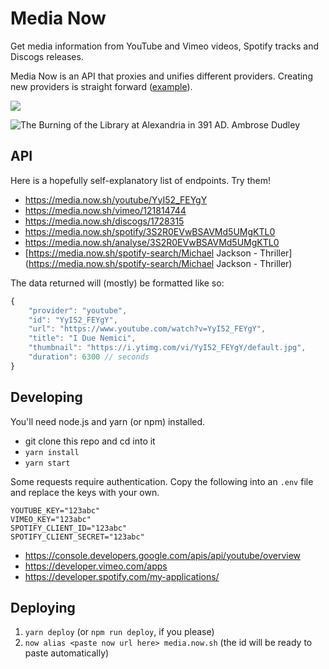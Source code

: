 # Media Now

Get media information from YouTube and Vimeo videos, Spotify tracks and Discogs releases.

Media Now is an API that proxies and unifies different providers.
Creating new providers is straight forward ([example](https://github.com/Internet4000/media-now/blob/master/src/serializer-discogs.js)).

![](https://travis-ci.org/Internet4000/media-now.svg?branch=master)

![The Burning of the Library at Alexandria in 391 AD. Ambrose Dudley](http://i.imgur.com/2fvkbVem.jpg)

## API

Here is a hopefully self-explanatory list of endpoints. Try them!

- https://media.now.sh/youtube/YyI52_FEYgY
- https://media.now.sh/vimeo/121814744
- https://media.now.sh/discogs/1728315
- https://media.now.sh/spotify/3S2R0EVwBSAVMd5UMgKTL0
- https://media.now.sh/analyse/3S2R0EVwBSAVMd5UMgKTL0
- [https://media.now.sh/spotify-search/Michael Jackson - Thriller](https://media.now.sh/spotify-search/Michael Jackson - Thriller)

The data returned will (mostly) be formatted like so:

```js
{
	"provider": "youtube",
	"id": "YyI52_FEYgY",
	"url": "https://www.youtube.com/watch?v=YyI52_FEYgY",
	"title": "I Due Nemici",
	"thumbnail": "https://i.ytimg.com/vi/YyI52_FEYgY/default.jpg",
	"duration": 6300 // seconds
}
```

## Developing

You'll need node.js and yarn (or npm) installed.

* git clone this repo and cd into it
* `yarn install`
* `yarn start`

Some requests require authentication. Copy the following into an `.env` file and replace the keys with your own.

```
YOUTUBE_KEY="123abc"
VIMEO_KEY="123abc"
SPOTIFY_CLIENT_ID="123abc"
SPOTIFY_CLIENT_SECRET="123abc"
```

- https://console.developers.google.com/apis/api/youtube/overview
- https://developer.vimeo.com/apps
- https://developer.spotify.com/my-applications/

## Deploying

1. `yarn deploy` (or `npm run deploy`, if you please)
2. `now alias <paste now url here> media.now.sh` (the id will be ready to paste automatically)

